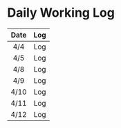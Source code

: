 # Daily Working Log
| Date | Log |
|:---:|:---:|
|4/4|Log|(daily_working_logs/20240404.md)|
|4/5|Log|
|4/8|Log|
|4/9|Log|
|4/10|Log|
|4/11|Log|
|4/12|Log|
